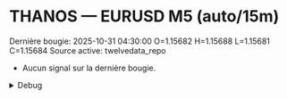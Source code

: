 # THANOS — EURUSD M5 (auto/15m)
Dernière bougie: 2025-10-31 04:30:00  O=1.15682  H=1.15688  L=1.15681  C=1.15684
Source active: twelvedata_repo

- Aucun signal sur la dernière bougie.

<details><summary>Debug</summary>

- TD_API_KEY manquant.

</details>
